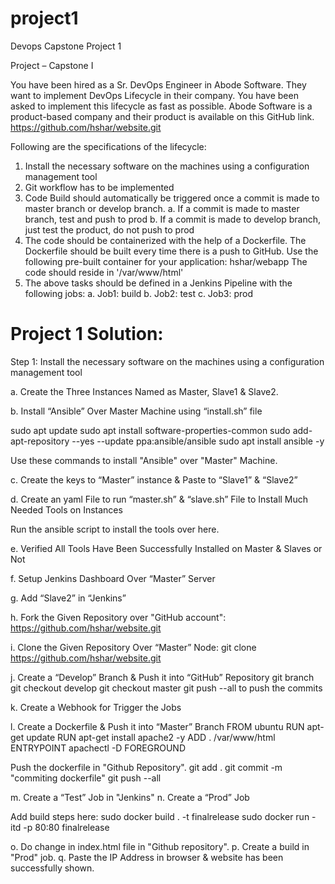 # project1
Devops Capstone Project 1

Project – Capstone I

You have been hired as a Sr. DevOps Engineer in Abode Software. They want to implement DevOps Lifecycle in their company. You have been asked to implement this lifecycle as fast as possible. Abode Software is a product-based company and their product is available on this GitHub link. 
https://github.com/hshar/website.git 

Following are the specifications of the lifecycle: 

1. Install the necessary software on the machines using a configuration management tool 
2. Git workflow has to be implemented 
3. Code Build should automatically be triggered once a commit is made to master branch or develop branch. 
a. If a commit is made to master branch, test and push to prod 
b. If a commit is made to develop branch, just test the product, do not push to prod 
4. The code should be containerized with the help of a Dockerfile. The Dockerfile should be built every time there is a push to GitHub. Use the following pre-built container for your application: hshar/webapp The code should reside in '/var/www/html' 
5. The above tasks should be defined in a Jenkins Pipeline with the following jobs: 
a. Job1: build 
b. Job2: test 
c. Job3: prod

# Project 1 Solution:

Step 1: Install the necessary software on the machines using a configuration management tool

a. Create the Three Instances Named as Master, Slave1 & Slave2.

b. Install “Ansible” Over Master Machine using “install.sh” file

sudo apt update
sudo apt install software-properties-common
sudo add-apt-repository --yes --update ppa:ansible/ansible
sudo apt install ansible -y

Use these commands to install "Ansible" over "Master" Machine.

c. Create the keys to “Master” instance & Paste to “Slave1” & “Slave2”

d. Create an yaml File to run “master.sh” & “slave.sh” File to Install Much Needed Tools on Instances  

Run the ansible script to install the tools over here.

e. Verified All Tools Have Been Successfully Installed on Master & Slaves or Not

f. Setup Jenkins Dashboard Over “Master” Server 

g. Add “Slave2” in “Jenkins”

h. Fork the Given Repository over "GitHub account": https://github.com/hshar/website.git 

i. Clone the Given Repository Over “Master” Node: git clone https://github.com/hshar/website.git 

j. Create a “Develop” Branch & Push it into “GitHub” Repository
  git branch
  git checkout develop
  git checkout master
  git push --all  to push the commits

k. Create a Webhook for Trigger the Jobs

l. Create a Dockerfile & Push it into “Master” Branch
   FROM ubuntu
   RUN apt-get update
   RUN apt-get install apache2 -y
   ADD  . /var/www/html
   ENTRYPOINT apachectl -D FOREGROUND
   
   Push the dockerfile in "Github Repository".
   git add .
   git commit -m "commiting dockerfile"
   git push --all
   
m. Create a “Test” Job in "Jenkins"
n. Create a “Prod” Job 

   Add build steps here: 
   sudo  docker build . -t finalrelease
   sudo docker run -itd -p 80:80 finalrelease

o. Do change in index.html file in "Github repository".
p. Create a build in "Prod" job.
q. Paste the IP Address in browser & website has been successfully shown.
   

  

